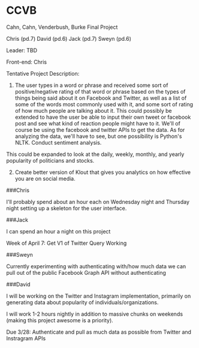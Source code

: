 CCVB
====

Cahn, Cahn, Venderbush, Burke Final Project

Chris (pd.7) David (pd.6) Jack (pd.7) Sweyn (pd.6)

Leader: TBD

Front-end: Chris

Tentative Project Description: 

1. The user types in a word or phrase and received some sort of positive/negative rating of that word or phrase based on the types of things being said about it on Facebook and Twitter, as well as a list of some of the words most commonly used with it, and some sort of rating of how much people are talking about it. This could possibly be extended to have the user be able to input their own tweet or facebook post and see what kind of reaction people might have to it. We'll of course be using the facebook and twitter APIs to get the data. As for analyzing the data, we'll have to see, but one possibility is Python's NLTK. Conduct sentiment analysis. 

This could be expanded to look at the daily, weekly, monthly, and yearly popularity of politicians and stocks.

2. Create better version of Klout that gives you analytics on how effective you are on social media. 

###Chris

I'll probably spend about an hour each on Wednesday night and Thursday night setting up a skeleton for the user interface.

###Jack

I can spend an hour a night on this project

Week of April 7: Get V1 of Twitter Query Working

###Sweyn

Currently experimenting with authenticating with/how much data we can pull out of the public Facebook Graph API without authenticating

###David

I will be working on the Twitter and Instagram implementation, primarily on generating data about popularity of individuals/organizations.

I will work 1-2 hours nightly in addition to massive chunks on weekends (making this project awesome is a priority). 

Due 3/28: Authenticate and pull as much data as possible from Twitter and Instragram APIs
